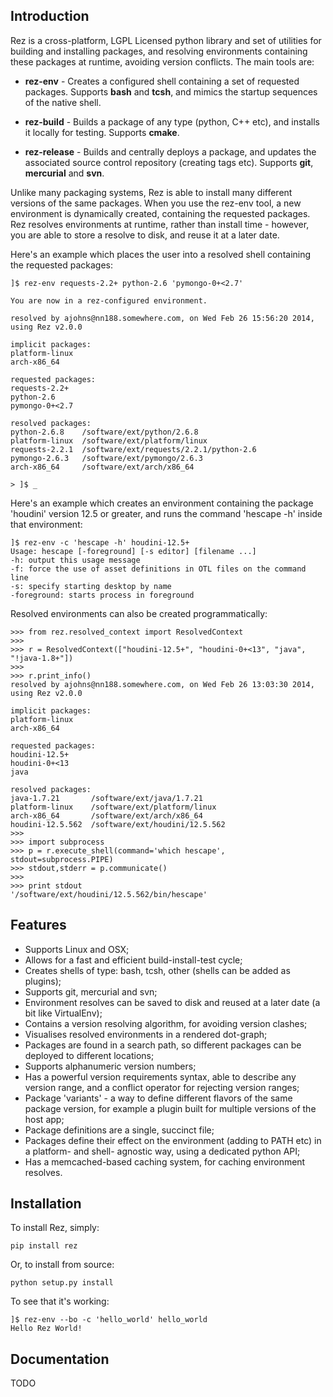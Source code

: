 ## Introduction

Rez is a cross-platform, LGPL Licensed python library and set of utilities for
building and installing packages, and resolving environments containing these
packages at runtime, avoiding version conflicts. The main tools are:

* **rez-env** - Creates a configured shell containing a set of requested packages.
  Supports **bash** and **tcsh**, and mimics the startup sequences of the native shell.

* **rez-build** - Builds a package of any type (python, C++ etc), and installs it
  locally for testing. Supports **cmake**.

* **rez-release** - Builds and centrally deploys a package, and updates the associated
  source control repository (creating tags etc). Supports **git**, **mercurial**
  and **svn**.

Unlike many packaging systems, Rez is able to install many different versions of
the same packages. When you use the rez-env tool, a new environment is dynamically
created, containing the requested packages. Rez resolves environments at runtime,
rather than install time - however, you are able to store a resolve to disk, and
reuse it at a later date.

Here's an example which places the user into a resolved shell containing the
requested packages:

    ]$ rez-env requests-2.2+ python-2.6 'pymongo-0+<2.7'

    You are now in a rez-configured environment.

    resolved by ajohns@nn188.somewhere.com, on Wed Feb 26 15:56:20 2014, using Rez v2.0.0

    implicit packages:
    platform-linux
    arch-x86_64

    requested packages:
    requests-2.2+
    python-2.6
    pymongo-0+<2.7

    resolved packages:
    python-2.6.8    /software/ext/python/2.6.8
    platform-linux  /software/ext/platform/linux
    requests-2.2.1  /software/ext/requests/2.2.1/python-2.6
    pymongo-2.6.3   /software/ext/pymongo/2.6.3
    arch-x86_64     /software/ext/arch/x86_64

    > ]$ _

Here's an example which creates an environment containing the package 'houdini'
version 12.5 or greater, and runs the command 'hescape -h' inside that environment:

    ]$ rez-env -c 'hescape -h' houdini-12.5+
    Usage: hescape [-foreground] [-s editor] [filename ...]
    -h: output this usage message
    -f: force the use of asset definitions in OTL files on the command line
    -s: specify starting desktop by name
    -foreground: starts process in foreground

Resolved environments can also be created programmatically:

    >>> from rez.resolved_context import ResolvedContext
    >>>
    >>> r = ResolvedContext(["houdini-12.5+", "houdini-0+<13", "java", "!java-1.8+"])
    >>>
    >>> r.print_info()
    resolved by ajohns@nn188.somewhere.com, on Wed Feb 26 13:03:30 2014, using Rez v2.0.0

    implicit packages:
    platform-linux
    arch-x86_64

    requested packages:
    houdini-12.5+
    houdini-0+<13
    java

    resolved packages:
    java-1.7.21       /software/ext/java/1.7.21
    platform-linux    /software/ext/platform/linux
    arch-x86_64       /software/ext/arch/x86_64
    houdini-12.5.562  /software/ext/houdini/12.5.562
    >>>
    >>> import subprocess
    >>> p = r.execute_shell(command='which hescape', stdout=subprocess.PIPE)
    >>> stdout,stderr = p.communicate()
    >>>
    >>> print stdout
    '/software/ext/houdini/12.5.562/bin/hescape'


## Features

* Supports Linux and OSX;
* Allows for a fast and efficient build-install-test cycle;
* Creates shells of type: bash, tcsh, other (shells can be added as plugins);
* Supports git, mercurial and svn;
* Environment resolves can be saved to disk and reused at a later date (a bit
  like VirtualEnv);
* Contains a version resolving algorithm, for avoiding version clashes;
* Visualises resolved environments in a rendered dot-graph;
* Packages are found in a search path, so different packages can be deployed
  to different locations;
* Supports alphanumeric version numbers;
* Has a powerful version requirements syntax, able to describe any version
  range, and a conflict operator for rejecting version ranges;
* Package 'variants' - a way to define different flavors of the same package
  version, for example a plugin built for multiple versions of the host app;
* Package definitions are a single, succinct file;
* Packages define their effect on the environment (adding to PATH etc) in a
  platform- and shell- agnostic way, using a dedicated python API;
* Has a memcached-based caching system, for caching environment resolves.


## Installation

To install Rez, simply:

    pip install rez

Or, to install from source:

    python setup.py install

To see that it's working:

    ]$ rez-env --bo -c 'hello_world' hello_world
    Hello Rez World!

## Documentation

TODO
